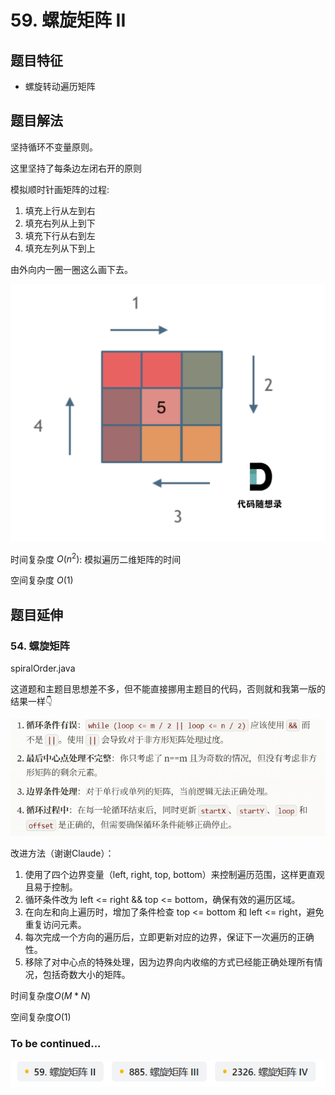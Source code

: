 # 59. 螺旋矩阵 II

## 题目特征

- 螺旋转动遍历矩阵

## 题目解法

坚持循环不变量原则。

这里坚持了每条边左闭右开的原则

模拟顺时针画矩阵的过程:

1. 填充上行从左到右
2. 填充右列从上到下
3. 填充下行从右到左
4. 填充左列从下到上

由外向内一圈一圈这么画下去。

![matrix.png](matrix.png)

时间复杂度 $O(n^2)$: 模拟遍历二维矩阵的时间

空间复杂度 $O(1)$

## 题目延伸

### 54. 螺旋矩阵

spiralOrder.java

这道题和主题目思想差不多，但不能直接挪用主题目的代码，否则就和我第一版的结果一样👇

![img.png](ErrorReason.png)

改进方法（谢谢Claude）：

1. 使用了四个边界变量（left, right, top, bottom）来控制遍历范围，这样更直观且易于控制。
2. 循环条件改为 left <= right && top <= bottom，确保有效的遍历区域。
3. 在向左和向上遍历时，增加了条件检查 top <= bottom 和 left <= right，避免重复访问元素。
4. 每次完成一个方向的遍历后，立即更新对应的边界，保证下一次遍历的正确性。
5. 移除了对中心点的特殊处理，因为边界向内收缩的方式已经能正确处理所有情况，包括奇数大小的矩阵。

时间复杂度$O(M*N)$

空间复杂度$O(1)$

### To be continued...

![img.png](spiralMatrixUniverse.png)